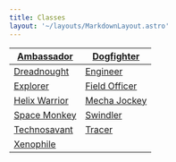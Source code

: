 ```yaml
---
title: Classes
layout: '~/layouts/MarkdownLayout.astro'
---
```

| [ Ambassador ](/future.d20.srd/classes/ambassador) | [ Dogfighter ](/future.d20.srd/classes/dogfighter) |
|---|---|
| [ Dreadnought ](/future.d20.srd/classes/dreadnought) | [ Engineer ](/future.d20.srd/classes/engineer) |
| [ Explorer ](/future.d20.srd/classes/explorer) | [ Field Officer ](/future.d20.srd/classes/field.officer) |
| [ Helix Warrior ](/future.d20.srd/classes/helix.warrior) | [ Mecha Jockey ](/future.d20.srd/classes/mecha.jockey) |
| [ Space Monkey ](/future.d20.srd/classes/space.monkey) | [ Swindler ](/future.d20.srd/classes/swindler) |
| [ Technosavant ](/future.d20.srd/classes/technosavant) | [ Tracer ](/future.d20.srd/classes/tracer) |
| [ Xenophile ](/future.d20.srd/classes/xenophile) |
